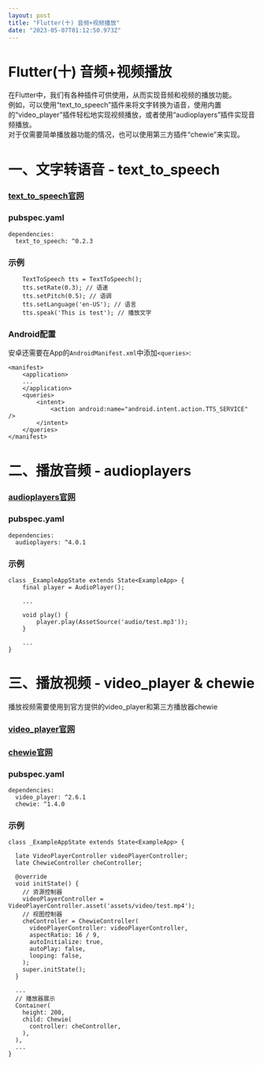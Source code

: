 ```yaml
---
layout: post
title: "Flutter(十) 音频+视频播放"
date: "2023-05-07T01:12:50.973Z"
---
```

Flutter(十) 音频+视频播放
==================

在Flutter中，我们有各种插件可供使用，从而实现音频和视频的播放功能。  
例如，可以使用“text\_to\_speech”插件来将文字转换为语音，使用内置的“video\_player”插件轻松地实现视频播放，或者使用“audioplayers”插件实现音频播放。  
对于仅需要简单播放器功能的情况，也可以使用第三方插件“chewie”来实现。

一、文字转语音 - text\_to\_speech
==========================

### [text\_to\_speech官网](https://pub.dev/packages/text_to_speech)

### pubspec.yaml

    dependencies:  
      text_to_speech: ^0.2.3
    

### 示例

        TextToSpeech tts = TextToSpeech();
        tts.setRate(0.3); // 语速
        tts.setPitch(0.5); // 语调
        tts.setLanguage('en-US'); // 语言
        tts.speak('This is test'); // 播放文字
    

### Android配置

安卓还需要在App的`AndroidManifest.xml`中添加`<queries>`:

    <manifest>
        <application>
        ...
        </application>
        <queries>
            <intent>
                <action android:name="android.intent.action.TTS_SERVICE" />
            </intent>
        </queries>
    </manifest>
    

二、播放音频 - audioplayers
=====================

### [audioplayers官网](https://pub.dev/packages/audioplayers)

### pubspec.yaml

    dependencies:
      audioplayers: ^4.0.1
    

### 示例

    class _ExampleAppState extends State<ExampleApp> {
        final player = AudioPlayer();
        
        ...
        
        void play() {
            player.play(AssetSource('audio/test.mp3'));
        }
        
        ...
    }
    

三、播放视频 - video\_player & chewie
===============================

播放视频需要使用到官方提供的video\_player和第三方播放器chewie

### [video\_player官网](https://pub.dev/packages/video_player)

### [chewie官网](https://pub.dev/packages/chewie)

### pubspec.yaml

    dependencies:  
      video_player: ^2.6.1
      chewie: ^1.4.0 
    

### 示例

    class _ExampleAppState extends State<ExampleApp> {
    
      late VideoPlayerController videoPlayerController;
      late ChewieController cheController;
    
      @override
      void initState() {
        // 资源控制器
        videoPlayerController = VideoPlayerController.asset('assets/video/test.mp4');
        // 视图控制器
        cheController = ChewieController(
          videoPlayerController: videoPlayerController,
          aspectRatio: 16 / 9,
          autoInitialize: true,
          autoPlay: false,
          looping: false,
        );
        super.initState();
      }
      
      ...
      // 播放器展示
      Container(
        height: 200,
        child: Chewie(
          controller: cheController,
        ),
      ),
      ...
    }